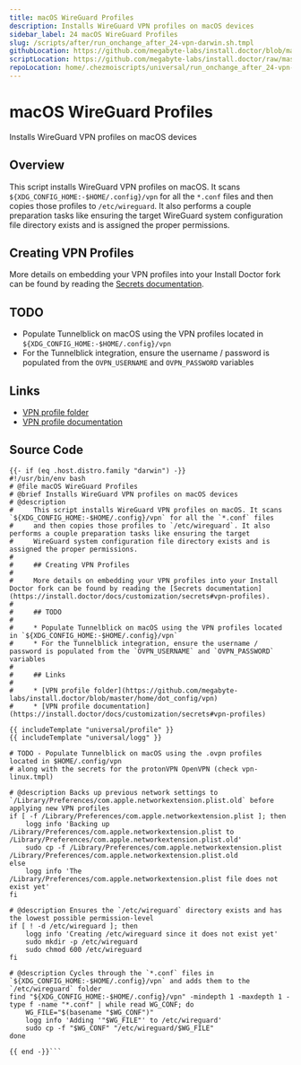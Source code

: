 ```yaml
---
title: macOS WireGuard Profiles
description: Installs WireGuard VPN profiles on macOS devices
sidebar_label: 24 macOS WireGuard Profiles
slug: /scripts/after/run_onchange_after_24-vpn-darwin.sh.tmpl
githubLocation: https://github.com/megabyte-labs/install.doctor/blob/master/home/.chezmoiscripts/universal/run_onchange_after_24-vpn-darwin.sh.tmpl
scriptLocation: https://github.com/megabyte-labs/install.doctor/raw/master/home/.chezmoiscripts/universal/run_onchange_after_24-vpn-darwin.sh.tmpl
repoLocation: home/.chezmoiscripts/universal/run_onchange_after_24-vpn-darwin.sh.tmpl
---
```

# macOS WireGuard Profiles

Installs WireGuard VPN profiles on macOS devices

## Overview

This script installs WireGuard VPN profiles on macOS. It scans `${XDG_CONFIG_HOME:-$HOME/.config}/vpn` for all the `*.conf` files
and then copies those profiles to `/etc/wireguard`. It also performs a couple preparation tasks like ensuring the target
WireGuard system configuration file directory exists and is assigned the proper permissions.

## Creating VPN Profiles

More details on embedding your VPN profiles into your Install Doctor fork can be found by reading the [Secrets documentation](https://install.doctor/docs/customization/secrets#vpn-profiles).

## TODO

* Populate Tunnelblick on macOS using the VPN profiles located in `${XDG_CONFIG_HOME:-$HOME/.config}/vpn`
* For the Tunnelblick integration, ensure the username / password is populated from the `OVPN_USERNAME` and `OVPN_PASSWORD` variables

## Links

* [VPN profile folder](https://github.com/megabyte-labs/install.doctor/blob/master/home/dot_config/vpn)
* [VPN profile documentation](https://install.doctor/docs/customization/secrets#vpn-profiles)



## Source Code

```
{{- if (eq .host.distro.family "darwin") -}}
#!/usr/bin/env bash
# @file macOS WireGuard Profiles
# @brief Installs WireGuard VPN profiles on macOS devices
# @description
#     This script installs WireGuard VPN profiles on macOS. It scans `${XDG_CONFIG_HOME:-$HOME/.config}/vpn` for all the `*.conf` files
#     and then copies those profiles to `/etc/wireguard`. It also performs a couple preparation tasks like ensuring the target
#     WireGuard system configuration file directory exists and is assigned the proper permissions.
#
#     ## Creating VPN Profiles
#
#     More details on embedding your VPN profiles into your Install Doctor fork can be found by reading the [Secrets documentation](https://install.doctor/docs/customization/secrets#vpn-profiles).
#
#     ## TODO
#
#     * Populate Tunnelblick on macOS using the VPN profiles located in `${XDG_CONFIG_HOME:-$HOME/.config}/vpn`
#     * For the Tunnelblick integration, ensure the username / password is populated from the `OVPN_USERNAME` and `OVPN_PASSWORD` variables
#
#     ## Links
#
#     * [VPN profile folder](https://github.com/megabyte-labs/install.doctor/blob/master/home/dot_config/vpn)
#     * [VPN profile documentation](https://install.doctor/docs/customization/secrets#vpn-profiles)

{{ includeTemplate "universal/profile" }}
{{ includeTemplate "universal/logg" }}

# TODO - Populate Tunnelblick on macOS using the .ovpn profiles located in $HOME/.config/vpn
# along with the secrets for the protonVPN OpenVPN (check vpn-linux.tmpl)

# @description Backs up previous network settings to `/Library/Preferences/com.apple.networkextension.plist.old` before applying new VPN profiles
if [ -f /Library/Preferences/com.apple.networkextension.plist ]; then
    logg info 'Backing up /Library/Preferences/com.apple.networkextension.plist to /Library/Preferences/com.apple.networkextension.plist.old'
    sudo cp -f /Library/Preferences/com.apple.networkextension.plist /Library/Preferences/com.apple.networkextension.plist.old
else
    logg info 'The /Library/Preferences/com.apple.networkextension.plist file does not exist yet'
fi

# @description Ensures the `/etc/wireguard` directory exists and has the lowest possible permission-level
if [ ! -d /etc/wireguard ]; then
    logg info 'Creating /etc/wireguard since it does not exist yet'
    sudo mkdir -p /etc/wireguard
    sudo chmod 600 /etc/wireguard
fi

# @description Cycles through the `*.conf` files in `${XDG_CONFIG_HOME:-$HOME/.config}/vpn` and adds them to the `/etc/wireguard` folder
find "${XDG_CONFIG_HOME:-$HOME/.config}/vpn" -mindepth 1 -maxdepth 1 -type f -name "*.conf" | while read WG_CONF; do
    WG_FILE="$(basename "$WG_CONF")"
    logg info 'Adding '"$WG_FILE"' to /etc/wireguard'
    sudo cp -f "$WG_CONF" "/etc/wireguard/$WG_FILE"
done

{{ end -}}```

